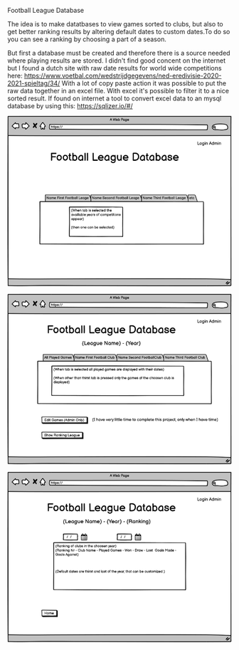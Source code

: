 Football League Database

The idea is to make datatbases to view games sorted to clubs, but also to get better ranking results by altering default dates to custom dates.To do so you can see a ranking by choosing a part of a season. 

But first a database must be created and therefore there is a source needed where playing results are stored. I didn't find good concent on the internet but I found a dutch site with raw date results for world wide competitions here:
https://www.voetbal.com/wedstrijdgegevens/ned-eredivisie-2020-2021-spieltag/34/
With a lot of copy paste action it was possible to put the raw data together in an excel file.
With excel it's possible to filter it to a nice sorted result.
If found on internet a tool to convert excel data to an mysql database by using this: https://sqlizer.io/#/







![front page](https://github.com/Kriz-hub/Football_League_Database/blob/main/wireframes/page1.png)

![fpage2](https://github.com/Kriz-hub/Football_League_Database/blob/main/wireframes/page2.png)

![page3](https://github.com/Kriz-hub/Football_League_Database/blob/main/wireframes/page3.png)

